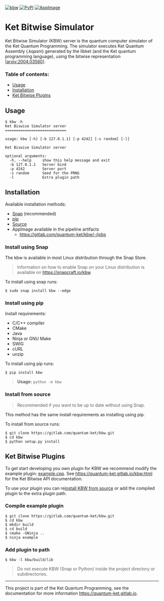 [![kbw](https://snapcraft.io//kbw/badge.svg)](https://snapcraft.io/kbw)
[![PyPI](https://img.shields.io/pypi/v/kbw.svg)](https://pypi.org/project/kbw/)
[![AppImage](https://gitlab.com/quantum-ket/kbw/badges/master/pipeline.svg)](https://gitlab.com/quantum-ket/kbw/-/jobs)

# Ket Bitwise Simulator

Ket Bitwise Simulator (KBW) server is the quantum computer simulator of the Ket
Quantum Programming. The simulator executes Ket Quantum Assembly (.kqasm)
generated by the libket (and the Ket quantum programming language), using the
bitwise representation [[arxiv:2004.03560](https://arxiv.org/abs/2004.03560)]. 

### Table of contents:

* [Usage](#usage)  
* [Installation](#installation)
* [Ket Bitwise Plugins](#ket-bitwise-plugins)

## Usage

```console
$ kbw -h
Ket Biswise Simulator server
============================

usage: kbw [-h] [-b 127.0.1.1] [-p 4242] [-s random] [-l]

Ket Biswise Simulator server

optional arguments:
  -h, --help     show this help message and exit
  -b 127.0.1.1   Server bind
  -p 4242        Server port
  -s random      Seed for the PRNG
  -l             Extra plugin path
```

## Installation

Available installation methods:

* [Snap](#install-using-snap) (recommended)
* [pip](#install-using-pip)
* [Source](#install-from-source)
* AppImage available in the pipeline artifacts
    - https://gitlab.com/quantum-ket/kbw/-/jobs 

### Install using Snap

The kbw is available in most Linux distribution through the Snap Store.

> Information on how to enable Snap on your Linux distribution is available on
> https://snapcraft.io/kbw.

To install using snap runs:
```console
$ sudo snap install kbw --edge
```

### Install using pip

Install requirements:

* C/C++ compiler
* CMake 
* Java
* Ninja or GNU Make
* SWIG
* cURL
* unzip

To install using pip runs:
```console
$ pip install kbw
```

> **Usage:** `python -m kbw`

### Install from source 

> Recommended if you want to be up to date without using Snap.

This method has the same install requirements as installing using pip.

To install from source runs:
```console
$ git clone https://gitlab.com/quantum-ket/kbw.git
$ cd kbw
$ python setup.py install
```

## Ket Bitwise Plugins

To get start developing you own plugin for KBW we recommend modify the example
plugin: [example.cpp](plugin/example.cpp).  See
https://quantum-ket.gitlab.io/kbw.html for the Ket Bitwise API documentation.

To use your plugin you can re[install KBW from source](#install-from-source)
or add the compiled plugin to the extra plugin path.

### Compile example plugin

```console
$ git clone https://gitlab.com/quantum-ket/kbw.git
$ cd kbw
$ mkdir build
$ cd build 
$ cmake -GNinja ..
$ ninja example
```

### Add plugin to path

```console
$ kbw -l kbw/build/lib
```

> Do not execute KBW (Snap or Python) inside the project directory or subdirectories.  

-----------

This project is part of the Ket Quantum Programming, see the documentation for
more information https://quantum-ket.gitlab.io.